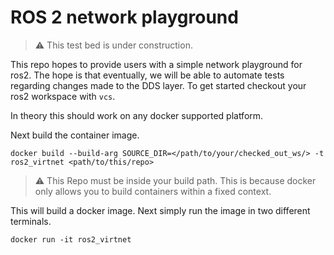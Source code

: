 # ROS 2 network playground

> :warning: This test bed is under construction.

This repo hopes to provide users with a simple network playground for ros2.
The hope is that eventually, we will be able to automate tests regarding changes
made to the DDS layer. To get started checkout your ros2 workspace with `vcs`.

In theory this should work on any docker supported platform.

Next build the container image.
```
docker build --build-arg SOURCE_DIR=</path/to/your/checked_out_ws/> -t ros2_virtnet <path/to/this/repo>
```

> :warning: This Repo must be inside your build path. This is because docker only allows you to build
containers within a fixed context.

This will build a docker image. Next simply run the image in two different terminals.
```
docker run -it ros2_virtnet
```